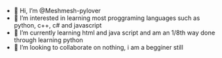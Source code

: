 - 👋 Hi, I’m @Meshmesh-pylover
- 👀 I’m interested in learning most proggraming languages such as python, c++, c# and javascript
- 🌱 I’m currently learning html and java script and am an 1/8th way done through learning python
- 💞️ I’m looking to collaborate on nothing, i am a begginer still

<!---
Meshmesh-pylover/Meshmesh-pylover is a ✨ special ✨ repository because its `Aboutme.md` (this file) appears on your GitHub profile.
You can click the Preview link to take a look at your changes.
--->
